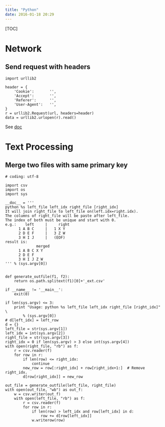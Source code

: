 ```yaml
---
title: "Python"
date: 2016-01-18 20:29
---
```


[TOC][]()

# Network

## Send request with headers

    import urllib2

    header = {
        'Cookie':       '',
        'Accept':       '',
        'Referer':      '',
        'User-Agent':   '',
    }
    r = urllib2.Request(url, headers=header)
    data = urllib2.urlopen(r).read()

See [doc](https://docs.python.org/2/library/urllib2.html)

# Text Processing

## Merge two files with same primary key

    # coding: utf-8

    import csv
    import os
    import sys

    __doc__ = '''
    python %s left_file left_idx right_file [right_idx]
    It will join right_file to left_file on(left.idx=right.idx).
    The columns of right_file will be paste after left_file.
    The index of both must be unique and start with 0.
    e.g.:    left     |     right
          1 A B C     |   1 X Y
          2 D E F     |   3 Z W
          3 H I J     |   (EOF)
    result is:
                  merged
          1 A B C X Y
          2 D E F
          3 H I J Z W
    ''' % (sys.argv[0])


    def generate_outfile(f1, f2):
        return os.path.splitext(f1)[0]+'_ext.csv'

    if __name__ != '__main__':
        exit(0)

    if len(sys.argv) <= 3:
        print "Usage: python %s left_file left_idx right_file [right_idx]" \
            % (sys.argv[0])
    # d[left_idx] = left_row
    d = {}
    left_file = str(sys.argv[1])
    left_idx = int(sys.argv[2])
    right_file = str(sys.argv[3])
    right_idx = 0 if len(sys.argv) > 3 else int(sys.argv[4])
    with open(right_file, "rb") as f:
        r = csv.reader(f)
        for row in r:
            if len(row) <= right_idx:
                continue
            new_row = row[:right_idx] + row[right_idx+1:]  # Remove right_idx.
            d[row[right_idx]] = new_row

    out_file = generate_outfile(left_file, right_file)
    with open(out_file, "wb") as out_f:
        w = csv.writer(out_f)
        with open(left_file, "rb") as f:
            r = csv.reader(f)
            for row in r:
                if len(row) > left_idx and row[left_idx] in d:
                    row += d[row[left_idx]]
                w.writerow(row)

